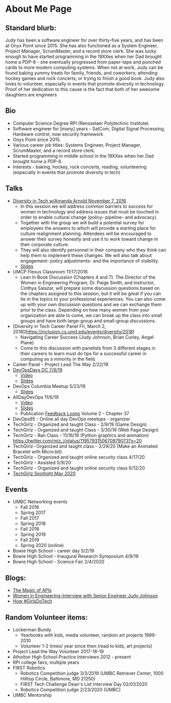 # About Me Page

## Standard blurb:
Judy has been a software engineer for over thirty-five years, and has been at Onyx Point since 2015. She has also functioned as a System Engineer, Project Manager, ScrumMaster, and a record store clerk. She was lucky enough to have started programming in the 19XXes when her Dad brought home a PDP-8 - she eventually progressed from paper-tape and punched cards to more modern computing systems.  When not at work, Judy can be found baking yummy treats for family, friends, and coworkers; attending hockey games and rock concerts; or trying to finish a good book.  Judy also loves to volunteer, especially in events that promote diversity in technology. Proof of her dedication to this cause is the fact that both of her awesome daughters are engineers



## Bio

* Computer Science Degree RPI (Rensselaer Polytechnic Institute)
* Software engineer for [many] years - SatCom, Digital Signal Processing, Hardware control, now security framework
* Onyx Point since 2015. 
* Various career job titles: Systems Engineer, Project Manager, ScrumMaster, and a record store clerk. 
* Started programming in middle school in the 19XXes when her Dad brought home a PDP-8.
* Interests - baking, hockey, rock concerts, reading, volunteering (especially in events that promote diversity in tech)

## Talks
* [Diversity in Tech w/Amanda Arnold November 7, 2016](https://inclusion.cs.umd.edu/events/diversity/2016#collapse-2-15)
  * In this session we will address common barriers to success for women in technology and address issues that must be touched in order to enable cultural change (policy- pipeline- and advocacy).
  * Together with the group we will build a potential survey for employees the answers to which will provide a starting place for culture realignment planning. Attendees will be encouraged to answer their survey honestly and use it to work toward change in their corporate culture.
  * They will also identify personnel in their company who they think can help them to implement these changes. We will also talk about engagement- policy adjustments- and the importance of visibility.
  * [Slides](https://github.com/judyj/Diversity-In-Tech/blob/master/Lead%20the%20Charge.pdf)
* UMCP Flexus Classroom  11/17/2016
  * Lean In Book Discussion (Chapters 4 and 7). The Director of the Women in Engineering Program, Dr. Paige Smith, and instructor, Cinthya Salazar, will prepare some discussion questions based on the chapters assigned to this session, but it will be great if you can tie in the topics to your professional experiences. You can also come up with your own discussion questions and we can exchange them prior to the class. Depending on how many women from your organization are able to come, we can break up the class into small groups and have both large-group and small-group discussions.
* [Diversity in Tech Career Panel Fri, March 2, 2018])https://inclusion.cs.umd.edu/events/diversity/2018)
  * Navigating Career Success (Judy Johnson, Brian Curley, Angel Plane)
  * Come to this discussion with panelists from 3 different stages in their careers to learn must do tips for a successful career in computing as a minority in the field.
* Career Panel - Project Lead The Way 2/22/19
* [DevOpsDays DC 7/9/19](https://devopsdaysdc2019.busyconf.com/schedule#activity_5cc39ad2426e88c873000008) 
  * [Video](https://youtu.be/cLVzFQNCFtE)  
  * [Slides](https://drive.google.com/file/d/1CDy-y0zVWiznCXEwCDvXYodQ96_-OAeR/view?usp=sharing) 
* DevOps Columbia Meetup 5/23/19
  * [Slides](https://drive.google.com/file/d/0B3VjMpptCFN1VDhLODJHemJtWExfN1U0NmpKX2hMNkQyQVZB/view?usp=sharing) 
* AllDayDevOps 11/6/19
  * [Video](https://play.vidyard.com/RzYqzdF82cwPFavqPwmihH)
  * [Slides](https://www.slideshare.net/judyfinkjohnson/the-science-of-compliance-early-code-to-secure-your-node)
  * Publication [Feedback Loops](https://www.amazon.com/Feedback-Loops-Voices-All-DevOps/dp/B0892HNXKV/) Volume 2 - Chapter 37  
* DevOps95 - Online all day DevOps meetups - organizer 
* TechGirlz - Organized and taught Class - 2/9/19 (Game Design)
* TechGirlz - Organized and taught Class - 3/30/19 (Web Page Design)
* TechGirlz  - Ran Class - 11/16/19 (Python graphics and animation) https://twitter.com/miz_j/status/1195793150670979073?s=20 
* TechGirlz- Organized and taught class - 2/29/20 (Make an Animated Bracelet with Micro:bit)
* TechGirlz - Organized and taught online security class 4/17/20
* TechGirlz - Assisted 5/9/20
* TechGirlz - Organized and taught online security class 6/12/20
* [TechGirlz Spotlight May 2020](https://www.techgirlz.org/volunteer-spotlight-judy-johnson/)


## Events
* UMBC Networking events
  * Fall 2016 
  * Spring 2017
  * Fall 2017
  * Spring 2018
  * Fall 2018
  * Spring 2019
  * Fall 2019
  * Spring 2020 (online)
* Bowie High School - career day 5/2/19
* Bowie High School - Inaugural Research Symposium 4/9/19
* Bowie High School - Science Fair 2/4/2020


## Blogs:
* [The Magic of APIs](https://www.onyxpoint.com/blog/magic-of-apis/)
* [Women in Engineering-Interview with Senior Engineer Judy Johnson](https://www.onyxpoint.com/blog/women-in-engineering-interview-judy/)
* [How #GirlsDoTech](https://www.onyxpoint.com/blog/howgirlsdotech/)


## Random Volunteer items:
* Lockerman Bundy
  * Yearbooks with kids, media volunteer, random art projects 1999-2010
  * Volunteer 1-2 times/ year since then (read to kids, art projects)
* Project Lead the Way Volunteer 2017-18-19
* Atholton High School Practice Interviews 2012 - present
* RPI college fairs, multiple years
* FIRST Robotics
  * Robotics Competition judge 3/3/2019 (UMBC Retriever Center, 1000 Hilltop Circle, Baltimore, MD 21250)
  * FIRST Tech Challenge Dean's List Interview Day 02/01/2020
  * Robotics Competition judge 2/23/2020 (UMBC)
* UMBC Mentorship


